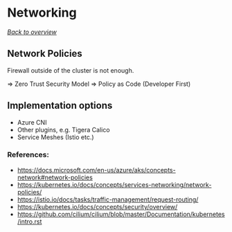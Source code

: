 # Networking

[_Back to overview_](README.md)

## Network Policies

Firewall outside of the cluster is not enough.

=> Zero Trust Security Model
=> Policy as Code (Developer First)

## Implementation options

- Azure CNI
- Other plugins, e.g. Tigera Calico
- Service Meshes (Istio etc.)

### References:

- https://docs.microsoft.com/en-us/azure/aks/concepts-network#network-policies
- https://kubernetes.io/docs/concepts/services-networking/network-policies/
- https://istio.io/docs/tasks/traffic-management/request-routing/
- https://kubernetes.io/docs/concepts/security/overview/
- https://github.com/cilium/cilium/blob/master/Documentation/kubernetes/intro.rst